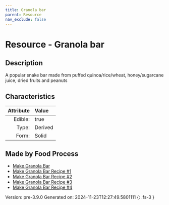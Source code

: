 ```yaml
---
title: Granola bar
parent: Resource
nav_exclude: false
---
```

# Resource - Granola bar

## Description
A popular snake bar made from puffed quinoa/rice/wheat, honey/sugarcane juice, dried fruits and peanuts

## Characteristics

| Attribute      | Value |
|--------:|:------|
|Edible:|true|
|Type:|Derived|
|Form:|Solid|
 



## Made by Food Process

- [Make Granola Bar](../food/make-granola-bar.html)
- [Make Granola Bar Recipe #1](../food/make-granola-bar-recipe--1.html)
- [Make Granola Bar Recipe #2](../food/make-granola-bar-recipe--2.html)
- [Make Granola Bar Recipe #3](../food/make-granola-bar-recipe--3.html)
- [Make Granola Bar Recipe #4](../food/make-granola-bar-recipe--4.html)

    

Version: pre-3.9.0 Generated on: 2024-11-23T12:27:49.5801111
{: .fs-3 }
